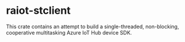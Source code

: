 # raiot-stclient

This crate contains an attempt to build a single-threaded, non-blocking, cooperative multitasking Azure IoT Hub device SDK.